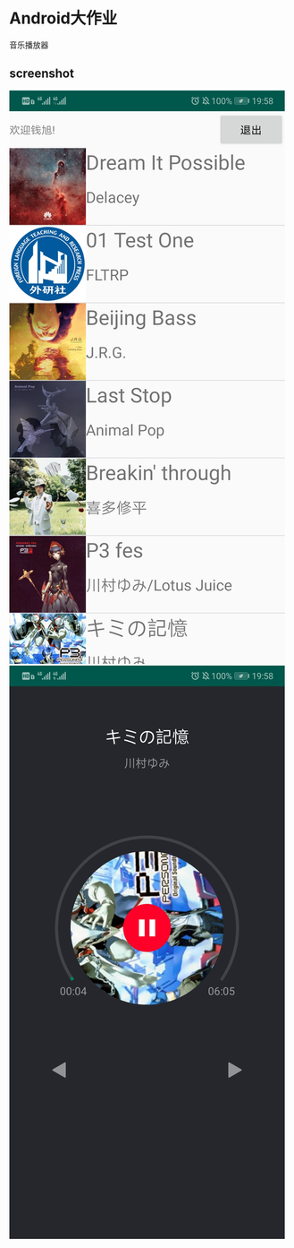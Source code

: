 # Android大作业

音乐播放器

## screenshot

![list](./screenshot/screenshot2.jpg)
![player](./screenshot/screenshot3.jpg)
